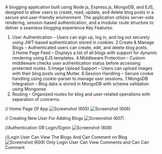  A blogging application built using Node.js, Express.js, MongoDB, and EJS, designed to allow users to create, read, update, and delete blog posts in a secure and user-friendly environment. The application utilizes server-side rendering, session-based authentication, and a modular route structure to deliver a seamless blogging experience
Key Features:
1. User Authentication – Users can sign up, log in, and log out securely using JWT-based authentication stored in cookies.
2.Create & Manage Blogs – Authenticated users can create, edit, and delete blog posts.
3.Home Page Feed – Displays a list of all blogs with support for dynamic rendering using EJS templates.
4.Middleware Protection – Custom middleware checks user authentication status before accessing protected routes.
5.Image Upload Support – Users can upload images with their blog posts using Multer.
6.Session Handling – Secure cookie handling using cookie-parser to manage user sessions.
7.MongoDB Integration – Blog data is stored in MongoDB with schema validation using Mongoose.
8. Routing – Organized routes for blog and user-related operations with separation of concerns.

// Home Page Of App
![Screenshot (605)](https://github.com/user-attachments/assets/d4acc408-593d-4020-bd01-e18f8db4cbf9)
![Screenshot (606)](https://github.com/user-attachments/assets/4051c67f-a313-4ea2-8d76-d7d227b00af1)

// Creating New User For Adding Blogs
![Screenshot (607)](https://github.com/user-attachments/assets/f5308de3-3c28-443f-ae49-a423e9afbec6)

//Authentication OR Login/Signin
![Screenshot (608)](https://github.com/user-attachments/assets/b25cdc4b-e24e-48e2-aa9f-214b6c322556)

//Login User Can View The Blogs And Can Comment on Blog
![Screenshot (609)](https://github.com/user-attachments/assets/04a5ccd1-edb1-43e5-9a0b-0495d54e954f)
Only Login User Can View Comments and Can Can Comment



